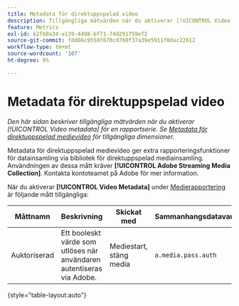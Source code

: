```yaml
---
title: Metadata för direktuppspelad video
description: Tillgängliga mätvärden när du aktiverar [!UICONTROL Video Metadata] för en rapportserie.
feature: Metrics
exl-id: b2f60a34-e139-4498-bf71-74d291759ef2
source-git-commit: fdd66c9558f070cd760f37a39e5911f0dac22612
workflow-type: tm+mt
source-wordcount: '107'
ht-degree: 0%

---
```


# Metadata för direktuppspelad video

*Den här sidan beskriver tillgängliga mätvärden när du aktiverar [!UICONTROL Video metadata] för en rapportserie. Se [Metadata för direktuppspelad medievideo](../dimensions/sm-video-metadata.md) för tillgängliga dimensioner.*

Metadata för direktuppspelad medievideo ger extra rapporteringsfunktioner för datainsamling via bibliotek för direktuppspelad mediainsamling. Användningen av dessa mått kräver **[!UICONTROL Adobe Streaming Media Collection]**. Kontakta kontoteamet på Adobe för mer information.

När du aktiverar **[!UICONTROL Video Metadata]** under [Medierapportering](/help/admin/admin/c-manage-report-suites/c-edit-report-suites/media-management.md) är följande mått tillgängliga:

| Måttnamn | Beskrivning | Skickat med | Sammanhangsdatavariabel |
| --- | --- | --- | --- |
| Auktoriserad | Ett booleskt värde som utlöses när användaren autentiseras via Adobe. | Mediestart, stäng media | `a.media.pass.auth` |

{style="table-layout:auto"}
